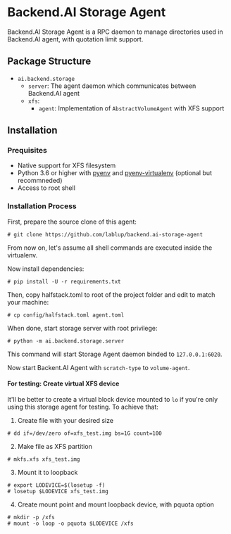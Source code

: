 # Backend.AI Storage Agent
Backend.AI Storage Agent is a RPC daemon to manage directories used in Backend.AI agent, with quotation limit support.   

## Package Structure
* `ai.backend.storage`
    - `server`: The agent daemon which communicates between Backend.AI agent
    - `xfs`: 
        - `agent`: Implementation of `AbstractVolumeAgent` with XFS support

## Installation
### Prequisites
* Native support for XFS filesystem
* Python 3.6 or higher with [pyenv](https://github.com/pyenv/pyenv)
and [pyenv-virtualenv](https://github.com/pyenv/pyenv-virtualenv) (optional but recommneded)
* Access to root shell

### Installation Process

First, prepare the source clone of this agent:
```console
# git clone https://github.com/lablup/backend.ai-storage-agent
```

From now on, let's assume all shell commands are executed inside the virtualenv.

Now install dependencies:
```console
# pip install -U -r requirements.txt
```

Then, copy halfstack.toml to root of the project folder and edit to match your machine:
```console
# cp config/halfstack.toml agent.toml
```

When done, start storage server with root privilege:
```console
# python -m ai.backend.storage.server
```

This command will start Storage Agent daemon binded to `127.0.0.1:6020`.

Now start Backent.AI Agent with `scratch-type` to `volume-agent`.

#### For testing: Create virtual XFS device
It'll be better to create a virtual block device mounted to `lo` if you're only using this storage agent for testing. To achieve that:
1. Create file with your desired size
```console
# dd if=/dev/zero of=xfs_test.img bs=1G count=100
```
2. Make file as XFS partition
```console
# mkfs.xfs xfs_test.img
```
3. Mount it to loopback
```console
# export LODEVICE=$(losetup -f)
# losetup $LODEVICE xfs_test.img
```
4. Create mount point and mount loopback device, with pquota option
```console
# mkdir -p /xfs
# mount -o loop -o pquota $LODEVICE /xfs
```